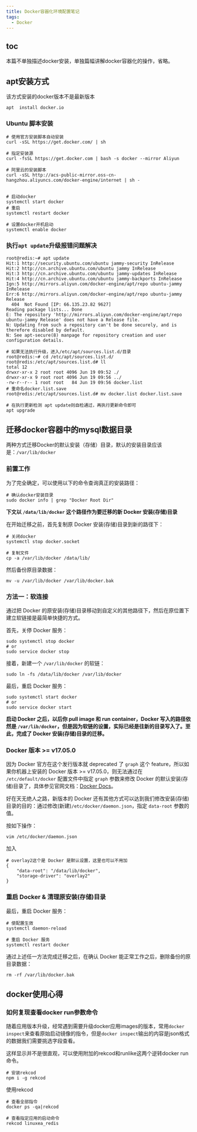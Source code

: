 ```yaml
---
title: Docker容器化环境配置笔记
tags:
  - Docker
---
```




## toc
本篇不单独描述docker安装，单独篇幅讲解docker容器化的操作，省略。

## apt安装方式

该方式安装的docker版本不是最新版本

~~~ shell
apt  install docker.io
~~~



### Ubuntu 脚本安装

```shell
# 使用官方安装脚本自动安装
curl -sSL https://get.docker.com/ | sh

# 指定安装源
curl -fsSL https://get.docker.com | bash -s docker --mirror Aliyun

# 阿里云的安装脚本
curl -sSL http://acs-public-mirror.oss-cn-hangzhou.aliyuncs.com/docker-engine/internet | sh -


# 启动docker
systemctl start docker
# 重启
systemctl restart docker

# 设置docker开机启动
systemctl enable docker
```



### 执行`apt update`升级报错问题解决

~~~shell
root@redis:~# apt update
Hit:1 http://security.ubuntu.com/ubuntu jammy-security InRelease    
Hit:2 http://cn.archive.ubuntu.com/ubuntu jammy InRelease           
Hit:3 http://cn.archive.ubuntu.com/ubuntu jammy-updates InRelease
Hit:4 http://cn.archive.ubuntu.com/ubuntu jammy-backports InRelease
Ign:5 http://mirrors.aliyun.com/docker-engine/apt/repo ubuntu-jammy InRelease
Err:6 http://mirrors.aliyun.com/docker-engine/apt/repo ubuntu-jammy Release
  404  Not Found [IP: 66.135.23.82 9627]
Reading package lists... Done
E: The repository 'http://mirrors.aliyun.com/docker-engine/apt/repo ubuntu-jammy Release' does not have a Release file.
N: Updating from such a repository can't be done securely, and is therefore disabled by default.
N: See apt-secure(8) manpage for repository creation and user configuration details.

# 如果无法执行升级，进入/etc/apt/sources.list.d/目录
root@redis:~# cd /etc/apt/sources.list.d/
root@redis:/etc/apt/sources.list.d# ll
total 12
drwxr-xr-x 2 root root 4096 Jun 19 09:52 ./
drwxr-xr-x 9 root root 4096 Jun 19 09:56 ../
-rw-r--r-- 1 root root   84 Jun 19 09:56 docker.list
# 重命名docker.list.save
root@redis:/etc/apt/sources.list.d# mv docker.list docker.list.save

# 在执行更新检测 apt update则自检通过，再执行更新命令即可
apt upgrade
~~~



## 迁移docker容器中的mysql数据目录

两种方式迁移Docker的默认安装（存储）目录，默认的安装目录应该是：`/var/lib/docker`

### 前置工作

为了完全确定，可以使用以下的命令查询真正的安装路径：

```
# 确认docker安装目录
sudo docker info | grep "Docker Root Dir"
```

**下文以 `/data/lib/docker` 这个路径作为要迁移的新 Docker 安装(存储)目录**

在开始迁移之前，首先复制原 Docker 安装(存储)目录到新的路径下：

```
# 关闭docker
systemctl stop docker.socket

# 复制文件
cp -a /var/lib/docker /data/lib/
```

然后备份原目录数据：

```
mv -u /var/lib/docker /var/lib/docker.bak
```



### 方法一：软连接

通过把 Docker 的原安装(存储)目录移动到自定义的其他路径下，然后在原位置下建立软链接是最简单快捷的方式。

首先，关停 Docker 服务：

```
sudo systemctl stop docker
# or
sudo service docker stop
```

接着，新建一个 `/var/lib/docker` 的软链：

```
sudo ln -fs /data/lib/docker /var/lib/docker
```

最后，重启 Docker 服务：

```
sudo systemctl start docker
# or
sudo service docker start
```

**启动 Docker 之后，以后你 pull image 和 run container，Docker 写入的路径依然是 `/var/lib/docker`，但是因为软链的设置，实际已经是往新的目录写入了。至此，完成了 Docker 安装(存储)目录的迁移。**



### Docker 版本 >= v17.05.0

因为 Docker 官方在这个发行版本就 deprecated 了 `graph` 这个 feature，所以如果你机器上安装的 Docker 版本 >= v17.05.0，则无法通过在 `/etc/default/docker` 配置文件中指定 `graph` 参数来修改 Docker 的默认安装(存储)目录了，具体参见官网文档：[Docker Docs](https://link.ld246.com/forward?goto=https%3A%2F%2Fdocs.docker.com%2Fengine%2Fdeprecated%2F%23-g-and---graph-flags-on-dockerd)。

好在天无绝人之路，新版本的 Docker 还有其他方式可以达到我们修改安装(存储)目录的目的：通过修改(新建)`/etc/docker/daemon.json`，指定 `data-root` 参数的值。

按如下操作：

```
vim /etc/docker/daemon.json
```

加入

```
# overlay2这个是 Docker 是默认设置，这里也可以不用加
{
    "data-root": "/data/lib/docker",
    "storage-driver": "overlay2" 
}
```

### 重启 Docker & 清理原安装(存储)目录

最后，重启 Docker 服务：

```
# 使配置生效
systemctl daemon-reload

# 重启 Docker 服务
systemctl restart docker

```

通过上述任一方法完成迁移之后，在确认 Docker 能正常工作之后，删除备份的原目录数据：

```
rm -rf /var/lib/docker.bak
```



## docker使用心得

### 如何复现查看docker run参数命令

随着应用版本升级，经常遇到需要升级docker应用images的版本，常用`docker inspect`来查看原始启动镜像的指令，但是`docker inspect`输出的内容是json格式的数据我们需要挑选字段查看。

这样显示并不是很直观，可以使用附加的rekcod和runlike这两个逆转docker run命令。

~~~ shell
# 安装rekcod
npm i -g rekcod
~~~

使用rekcod

~~~shell
# 查看全部指令
docker ps -qa|rekcod 

# 查看指定应用的启动命令
rekcod linuxea_redis
~~~











